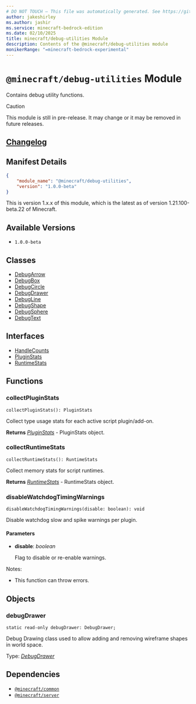 ```yaml
---
# DO NOT TOUCH — This file was automatically generated. See https://github.com/mojang/minecraftapidocsgenerator to modify descriptions, examples, etc.
author: jakeshirley
ms.author: jashir
ms.service: minecraft-bedrock-edition
ms.date: 02/10/2025
title: minecraft/debug-utilities Module
description: Contents of the @minecraft/debug-utilities module
monikerRange: "=minecraft-bedrock-experimental"
---
```

# `@minecraft/debug-utilities` Module

Contains debug utility functions.

> [!CAUTION]
> This module is still in pre-release.  It may change or it may be removed in future releases.

## [Changelog](changelog.md)

## Manifest Details
```json
{
    "module_name": "@minecraft/debug-utilities",
    "version": "1.0.0-beta"
}
```
This is version 1.x.x of this module, which is the latest as of version 1.21.100-beta.22 of Minecraft.

## Available Versions
- `1.0.0-beta`

## Classes
- [DebugArrow](DebugArrow.md)
- [DebugBox](DebugBox.md)
- [DebugCircle](DebugCircle.md)
- [DebugDrawer](DebugDrawer.md)
- [DebugLine](DebugLine.md)
- [DebugShape](DebugShape.md)
- [DebugSphere](DebugSphere.md)
- [DebugText](DebugText.md)

## Interfaces
- [HandleCounts](HandleCounts.md)
- [PluginStats](PluginStats.md)
- [RuntimeStats](RuntimeStats.md)

## Functions

### **collectPluginStats**
`
collectPluginStats(): PluginStats
`

Collect type usage stats for each active script plugin/add-on.

**Returns** [*PluginStats*](PluginStats.md) - PluginStats object.

### **collectRuntimeStats**
`
collectRuntimeStats(): RuntimeStats
`

Collect memory stats for script runtimes.

**Returns** [*RuntimeStats*](RuntimeStats.md) - RuntimeStats object.

### **disableWatchdogTimingWarnings**
`
disableWatchdogTimingWarnings(disable: boolean): void
`

Disable watchdog slow and spike warnings per plugin.

#### **Parameters**
- **disable**: *boolean*
  
  Flag to disable or re-enable warnings.
  
Notes:
- This function can throw errors.

## Objects
  
### **debugDrawer**
`static read-only debugDrawer: DebugDrawer;`

Debug Drawing class used to allow adding and removing wireframe shapes in world space.

Type: [*DebugDrawer*](DebugDrawer.md)

## Dependencies
- [`@minecraft/common`](../../../scriptapi/minecraft/common/minecraft-common.md)
- [`@minecraft/server`](../../../scriptapi/minecraft/server/minecraft-server.md)
